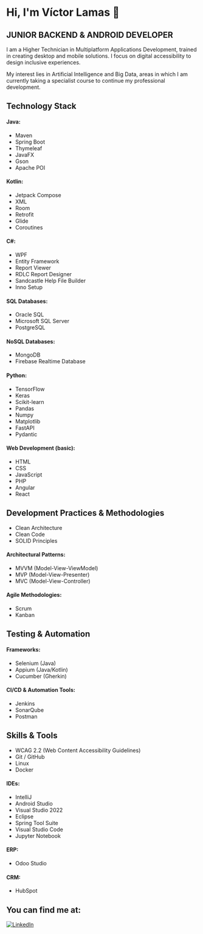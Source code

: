 # Hi, I'm Víctor Lamas 👋
## JUNIOR BACKEND & ANDROID DEVELOPER

I am a Higher Technician in Multiplatform Applications Development, trained in creating desktop and mobile solutions. I focus on digital accessibility to design inclusive experiences.

My interest lies in Artificial Intelligence and Big Data, areas in which I am currently taking a specialist course to continue my professional development.

## Technology Stack
#### Java:
- Maven
- Spring Boot
- Thymeleaf
- JavaFX
- Gson
- Apache POI
#### Kotlin:
- Jetpack Compose
- XML
- Room
- Retrofit
- Glide
- Coroutines
#### C#:
- WPF
- Entity Framework
- Report Viewer
- RDLC Report Designer
- Sandcastle Help File Builder
- Inno Setup
#### SQL Databases:
- Oracle SQL
- Microsoft SQL Server
- PostgreSQL
#### NoSQL Databases:
- MongoDB
- Firebase Realtime Database
#### Python:
- TensorFlow
- Keras
- Scikit-learn
- Pandas
- Numpy
- Matplotlib
- FastAPI
- Pydantic
#### Web Development (basic):
- HTML
- CSS
- JavaScript
- PHP
- Angular
- React

## Development Practices & Methodologies
- Clean Architecture
- Clean Code
- SOLID Principles
#### Architectural Patterns:
- MVVM (Model-View-ViewModel)
- MVP (Model-View-Presenter)
- MVC (Model-View-Controller)
#### Agile Methodologies:
- Scrum
- Kanban

## Testing & Automation
#### Frameworks:
- Selenium (Java)
- Appium (Java/Kotlin)
- Cucumber (Gherkin)
#### CI/CD & Automation Tools:
- Jenkins
- SonarQube
- Postman

## Skills & Tools
- WCAG 2.2 (Web Content Accessibility Guidelines)
- Git / GitHub
- Linux
- Docker
#### IDEs:
- IntelliJ
- Android Studio
- Visual Studio 2022
- Eclipse
- Spring Tool Suite
- Visual Studio Code
- Jupyter Notebook
#### ERP:
- Odoo Studio
#### CRM:
- HubSpot

## You can find me at:

[![LinkedIn](https://img.shields.io/badge/LinkedIn-VictorLT91-0077B5?style=for-the-badge&logo=linkedin&logoColor=white&labelColor=101010)](https://www.linkedin.com/in/victorlt91)
